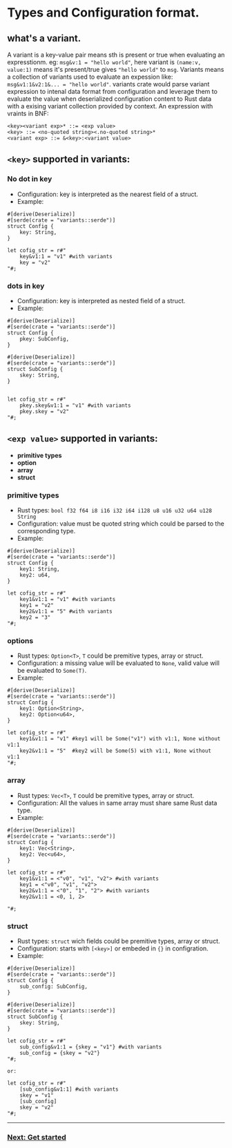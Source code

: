 # Types and Configuration format.

## what's a variant.
A variant is a key-value pair means sth is present or true when evaluating an expresstionm.
eg: ```msg&v:1 = "hello world"```, here variant is ```(name:v, value:1)``` means it's present/true gives ```"hello world"``` to ```msg```. 
Variants means a collection of variants used to evaluate an expession like: ```msg&v1:1&v2:1&... = "hello world"```. variants crate would parse
variant expression to intenal data format from configuration and leverage them to evaluate the value when deserialized configuration content to 
Rust data with a exising variant collection provided by context. An expression with vraints in BNF:
```
<key><variant exp>* ::= <exp value>
<key> ::= <no-quoted string><.no-quoted string>*
<variant exp> ::= &<key>:<variant value>
```

## ```<key>``` supported in variants:
### No dot in key
  * Configuration: key is interpreted as the nearest field of a struct.
  * Example:
```
#[derive(Deserialize)]
#[serde(crate = "variants::serde")]
struct Config {
    key: String,
}

let cofig_str = r#"
    key&v1:1 = "v1" #with variants
    key = "v2"
"#;
``` 

### dots in key
  * Configuration: key is interpreted as nested field of a struct.
  * Example:
```
#[derive(Deserialize)]
#[serde(crate = "variants::serde")]
struct Config {
    pkey: SubConfig,
}

#[derive(Deserialize)]
#[serde(crate = "variants::serde")]
struct SubConfig {
    skey: String,
}


let cofig_str = r#"
    pkey.skey&v1:1 = "v1" #with variants
    pkey.skey = "v2"
"#;
``` 

## ```<exp value>``` supported in variants:
  * **primitive types**
  * **option**
  * **array**
  * **struct**

### primitive types
  * Rust types: ```bool f32 f64 i8 i16 i32 i64 i128 u8 u16 u32 u64 u128 String```
  * Configuration: value must be quoted string which could be parsed to the corresponding type.
  * Example:
```
#[derive(Deserialize)]
#[serde(crate = "variants::serde")]
struct Config {
    key1: String,
    key2: u64,
}

let cofig_str = r#"
    key1&v1:1 = "v1" #with variants
    key1 = "v2"
    key2&v1:1 = "5" #with variants
    key2 = "3"
"#;
``` 

### options
  * Rust types: ```Option<T>```, ```T``` could be premitive types, array or struct.
  * Configuration: a missing value will be evaluated to ```None```, valid value will be evaluated to ```Some(T)```.
  * Example:
```
#[derive(Deserialize)]
#[serde(crate = "variants::serde")]
struct Config {
    key1: Option<String>,
    key2: Option<u64>,
}

let cofig_str = r#"
    key1&v1:1 = "v1" #key1 will be Some("v1") with v1:1, None without v1:1
    key2&v1:1 = "5"  #key2 will be Some(5) with v1:1, None without v1:1
"#;
``` 

### array
  * Rust types: ```Vec<T>```, ```T``` could be premitive types, array or struct.
  * Configuration: All the values in same array must share same Rust data type.
  * Example:
```
#[derive(Deserialize)]
#[serde(crate = "variants::serde")]
struct Config {
    key1: Vec<String>,
    key2: Vec<u64>,
}

let cofig_str = r#"
    key1&v1:1 = <"v0", "v1", "v2"> #with variants
    key1 = <"v0", "v1", "v2">
    key2&v1:1 = <"0", "1", "2"> #with variants
    key2&v1:1 = <0, 1, 2>

"#;
``` 

### struct
  * Rust types: ```struct``` wich fields could be premitive types, array or struct.
  * Configuration: starts with ```[<key>]``` or embeded in ```{}``` in configration.
  * Example:
```
#[derive(Deserialize)]
#[serde(crate = "variants::serde")]
struct Config {
    sub_config: SubConfig,
}

#[derive(Deserialize)]
#[serde(crate = "variants::serde")]
struct SubConfig {
    skey: String,
}

let cofig_str = r#"
    sub_config&v1:1 = {skey = "v1"} #with variants
    sub_config = {skey = "v2"}
"#;

or:

let cofig_str = r#"
    [sub_config&v1:1] #with variants
    skey = "v1"
    [sub_config]
    skey = "v2"
"#;
``` 
---
### [Next: Get started](./Get_started.md)
